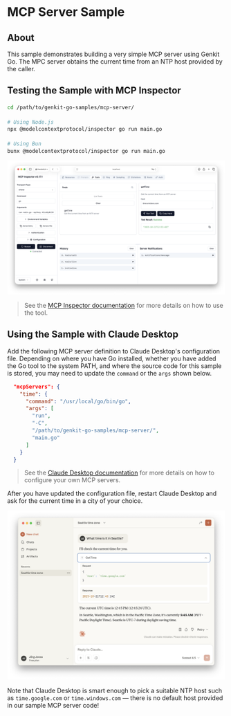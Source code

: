 # MCP Server Sample

## About 
This sample demonstrates building a very simple MCP server using Genkit Go. The MPC server obtains the current time from an NTP host provided by the caller.

## Testing the Sample with MCP Inspector

```bash
cd /path/to/genkit-go-samples/mcp-server/

# Using Node.js
npx @modelcontextprotocol/inspector go run main.go

# Using Bun
bunx @modelcontextprotocol/inspector go run main.go
```

![Testing the MPC server with MCP Inspector](media/mcp-inspector.png)

> See the [MCP Inspector documentation](https://modelcontextprotocol.io/docs/tools/inspector) for more details on how to use the tool.

## Using the Sample with Claude Desktop

Add the following MCP server definition to Claude Desktop's configuration file. Depending on where you have Go installed, whether you have added the Go tool to the system PATH, and where the source code for this sample is stored, you may need to update the `command` or the `args` shown below.

```json
  "mcpServers": {
    "time": {
      "command": "/usr/local/go/bin/go",
      "args": [
        "run",
        "-C",
        "/path/to/genkit-go-samples/mcp-server/",
        "main.go"
      ]
    }
  }
```

> See the [Claude Desktop documentation](https://modelcontextprotocol.io/docs/develop/connect-local-servers) for more details on how to configure your own MCP servers.

After you have updated the configuration file, restart Claude Desktop and ask for the current time in a city of your choice.

![Using the MPC server with  Claude Desktop](media/claude-desktop.png)

Note that Claude Desktop is smart enough to pick a suitable NTP host such as `time.google.com` or `time.windows.com` &mdash; there is no default host provided in our sample MCP server code!